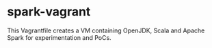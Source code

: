 # spark-vagrant
This Vagrantfile creates a VM containing OpenJDK, Scala and Apache Spark for experimentation and PoCs.
